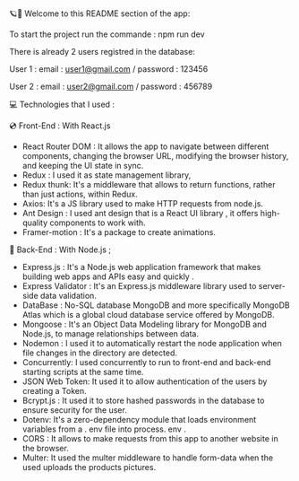 🪐🔬 Welcome to this README section of the app:

To start the project run the commande : npm run dev

There is already 2 users registred in the database:

User 1 :
email : user1@gmail.com / password : 123456

User 2 :
email : user2@gmail.com / password : 456789

💻 Technologies that I used :


💿 Front-End : With React.js

- React Router DOM : It allows the app to navigate between different components, changing the browser URL, modifying the browser history, and keeping the UI state in sync.
- Redux : I used it as state management library,
- Redux thunk: It's a middleware that allows to return functions, rather than just actions, within Redux.
- Axios: It's a JS library used to make HTTP requests from node.js.
- Ant Design : I used ant design that is a React UI library , it offers high-quality components to work with.
- Framer-motion : It's a package to create animations.

📀 Back-End : With Node.js ;

- Express.js : It's a Node.js web application framework that makes building web apps and APIs easy and quickly .
- Express Validator : It's an Express.js middleware library used to server-side data validation.
- DataBase : No-SQL database MongoDB and more specifically MongoDB Atlas which is a global cloud database service offered by MongoDB.
- Mongoose : It's an Object Data Modeling library for MongoDB and Node.js, to manage relationships between data.
- Nodemon : I used it to automatically restart the node application when file changes in the directory are detected.
- Concurrently: I used concurrently to run to front-end and back-end starting scripts at the same time.
- JSON Web Token: It used it to allow authentication of the users by creating a Token.
- Bcrypt.js : It used it to store hashed passwords in the database to ensure security for the user.
- Dotenv: It's a zero-dependency module that loads environment variables from a . env file into process. env .
- CORS : It allows to make requests from this app to another website in the browser.
- Multer: It used the multer middleware to handle form-data when the used uploads the products pictures.

